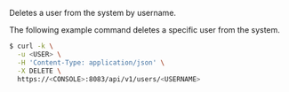 Deletes a user from the system by username.

The following example command deletes a specific user from the system.

```bash
$ curl -k \
  -u <USER> \
  -H 'Content-Type: application/json' \
  -X DELETE \
  https://<CONSOLE>:8083/api/v1/users/<USERNAME>
```
